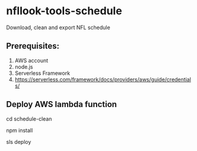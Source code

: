 # nfllook-tools-schedule
Download, clean and export NFL schedule

## Prerequisites:
1. AWS account
2. node.js
3. Serverless Framework
4. https://serverless.com/framework/docs/providers/aws/guide/credentials/

## Deploy AWS lambda function
cd schedule-clean

npm install

sls deploy
